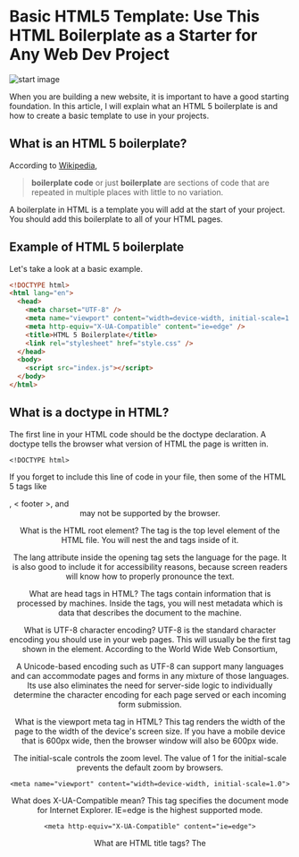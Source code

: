 # Basic HTML5 Template: Use This HTML Boilerplate as a Starter for Any Web Dev Project

![start image](https://www.freecodecamp.org/news/content/images/size/w600/2021/07/jackson-so-_t-l5FFH8VA-unsplash.jpg)

When you are building a new website, it is important to have a good starting foundation. In this article, I will explain what an HTML 5 boilerplate is and how to create a basic template to use in your projects.

## What is an HTML 5 boilerplate?

According to [Wikipedia](https://en.wikipedia.org/wiki/Boilerplate_code#HTML),

> **boilerplate code** or just **boilerplate** are sections of code that are repeated in multiple places with little to no variation.

A boilerplate in HTML is a template you will add at the start of your project. You should add this boilerplate to all of your HTML pages.

## Example of HTML 5 boilerplate

Let's take a look at a basic example.

```html
<!DOCTYPE html>
<html lang="en">
  <head>
    <meta charset="UTF-8" />
    <meta name="viewport" content="width=device-width, initial-scale=1.0" />
    <meta http-equiv="X-UA-Compatible" content="ie=edge" />
    <title>HTML 5 Boilerplate</title>
    <link rel="stylesheet" href="style.css" />
  </head>
  <body>
    <script src="index.js"></script>
  </body>
</html>
```

## What is a doctype in HTML?

The first line in your HTML code should be the doctype declaration. A doctype tells the browser what version of HTML the page is written in.

`<!DOCTYPE html>`

If you forget to include this line of code in your file, then some of the HTML 5 tags like <article>, < footer >, and <header> may not be supported by the browser.

What is the HTML root element?
The <html> tag is the top level element of the HTML file. You will nest the <head> and <body> tags inside of it.

<!DOCTYPE html>
<html lang="en">
  <head></head>
  <body></body>
</html>
The lang attribute inside the opening <html> tag sets the language for the page. It is also good to include it for accessibility reasons, because screen readers will know how to properly pronounce the text.

What are head tags in HTML?
The <head> tags contain information that is processed by machines. Inside the <head> tags, you will nest metadata which is data that describes the document to the machine.

<head>
    <meta charset="UTF-8">
    <meta name="viewport" content="width=device-width, initial-scale=1.0">
    <meta http-equiv="X-UA-Compatible" content="ie=edge">
    <title>HTML 5 Boilerplate</title>
    <link rel="stylesheet" href="style.css">
</head>
What is UTF-8 character encoding?
UTF-8 is the standard character encoding you should use in your web pages. This will usually be the first <meta> tag shown in the <head> element.

 <meta charset="UTF-8">
According to the World Wide Web Consortium,

A Unicode-based encoding such as UTF-8 can support many languages and can accommodate pages and forms in any mixture of those languages. Its use also eliminates the need for server-side logic to individually determine the character encoding for each page served or each incoming form submission.

What is the viewport meta tag in HTML?
This tag renders the width of the page to the width of the device's screen size. If you have a mobile device that is 600px wide, then the browser window will also be 600px wide.

The initial-scale controls the zoom level. The value of 1 for the initial-scale prevents the default zoom by browsers.

    <meta name="viewport" content="width=device-width, initial-scale=1.0">

What does X-UA-Compatible mean?
This <meta> tag specifies the document mode for Internet Explorer. IE=edge is the highest supported mode.

    <meta http-equiv="X-UA-Compatible" content="ie=edge">

What are HTML title tags?
The <title> tag is the title for the web page. This text is shown in the browser's title bar.

    <title>HTML 5 Boilerplate</title>

Image

CSS stylesheet
This code will link your custom CSS to the HTML page. rel="stylesheet" defines the relationship between the HTML file and the external stylesheet.

    <link rel="stylesheet" href="style.css">

Script tags in HTML
External script tags will be placed just before the ending body tag. This is where you can link your external JavaScript code.

    <script src="index.js"></script>

Conclusion
You should add an HTML 5 boilerplate to each of your HTML pages. This starter code contains important information like the doctype, metadata, external stylesheets and script tags.
